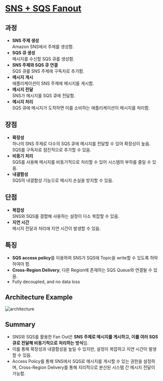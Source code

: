 # [SNS + SQS Fanout](https://docs.aws.amazon.com/ko_kr/sns/latest/dg/sns-sqs-as-subscriber.html)

## 과정

* **SNS 주제 생성**  
Amazon SNS에서 주제를 생성함.
* **SQS 큐 생성**  
메시지를 수신할 SQS 큐를 생성함.
* **SNS 주제와 SQS 큐 연결**  
SQS 큐를 SNS 주제에 구독자로 추가함.
* **메시지 게시**  
애플리케이션이 SNS 주제에 메시지를 게시함.
* **메시지 전달**  
SNS가 메시지를 SQS 큐에 전달함.
* **메시지 처리**  
SQS 큐에 메시지가 도착하면 이를 소비하는 애플리케이션이 메시지를 처리함.

## 장점

* **확장성**  
하나의 SNS 주제로 다수의 SQS 큐에 메시지를 전달할 수 있어 확장성이 높음. SQS를 구독자로 점진적으로 추가할 수 있음.
* **비동기 처리**  
SQS를 사용해 메시지를 비동기적으로 처리할 수 있어 시스템의 부하를 줄일 수 있음.
* **내결함성**  
SQS의 내결함성 기능으로 메시지 손실을 방지할 수 있음.

## 단점

* **복잡성**  
SNS와 SQS를 결합해 사용하는 설정이 다소 복잡할 수 있음.
* **지연 시간**  
메시지 전달과 처리에 지연 시간이 발생할 수 있음.

## 특징

* **SQS access policy**를 이용하여 SNS가 SQS에 Topic을 write할 수 있도록 허락하여야 함.
* **Cross-Region Delivery**; 다른 Region에 존재하는 SQS Queue와 연결될 수 있음.
* Fully decoupled, and no data loss

## Architecture Example

![architecture](https://github.com/LeeWooJung/AWS-SAA-C03/assets/31682438/594d0901-006f-4aa1-af18-e6578a2f8d81)

## Summary

* SNS와 SQS를 활용한 Fan Out은 **SNS 주제로 메시지를 게시하고, 이를 여러 SQS 큐로 전달해 비동기적으로 처리하는 방식**임.  
* 이를 통해 확장성과 내결함성을 높일 수 있지만, 설정이 복잡하고 지연 시간이 발생할 수 있음.  
* Access Policy를 통해 SNS에서 SQS로 메시지를 게시할 수 있는 권한을 설정하며, Cross-Region Delivery를 통해 지리적으로 분산된 시스템 간 메시지 전달이 가능함.